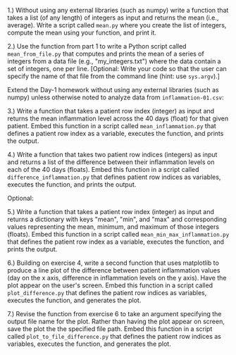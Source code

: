 1.) Without using any external libraries (such as numpy) write a function that takes a list (of any length) of integers as input and returns the mean (i.e., average). Write a script called `mean.py` where you create the list of integers, compute the mean using your function, and print it. 

2.) Use the function from part 1 to write a Python script called `mean_from_file.py` that computes and prints the mean of a series of integers from a data file (e.g., "my_integers.txt") where the data contain a set of integers, one per line. [Optional: Write your code so that the user can specify the name of that file from the command line (hint: use `sys.argv`).]

Extend the Day-1 homework without using any external libraries (such as numpy) unless otherwise noted to analyze data from `inflammation-01.csv`:

3.) Write a function that takes a patient row index (integer) as input and returns the mean inflammation level across the 40 days (float) for that given patient. Embed this function in a script called `mean_inflammation.py` that defines a patient row index as a variable, executes the function, and prints the output.

4.) Write a function that takes two patient row indices (integers) as input and returns a list of the difference between their inflammation levels on each of the 40 days (floats). Embed this function in a script called `difference_inflammation.py` that defines patient row indices as variables, executes the function, and prints the output.

Optional:

5.) Write a function that takes a patient row index (integer) as input and returns a dictionary with keys "mean", "min", and "max" and corresponding values representing the mean, minimum, and maximum of those integers (floats). Embed this function in a script called `mean_min_max_inflammation.py` that defines the patient row index as a variable, executes the function, and prints the output.

6.) Building on exercise 4, write a second function that uses matplotlib to produce a line plot of the difference between patient inflammation values (day on the x axis, difference in inflammation levels on the y axis). Have the plot appear on the user's screen. Embed this function in a script called `plot_difference.py` that defines the patient row indices as variables, executes the function, and generates the plot.

7.) Revise the function from exercise 6 to take an argument specifying the output file name for the plot. Rather than having the plot appear on screen, save the plot the the specified file path. Embed this function in a script called `plot_to_file_difference.py` that defines the patient row indices as variables, executes the function, and generates the plot.
